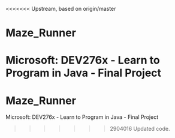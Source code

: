 <<<<<<< Upstream, based on origin/master
# Maze_Runner
Microsoft: DEV276x - Learn to Program in Java - Final Project
=======
# Maze_Runner
Microsoft: DEV276x - Learn to Program in Java - Final Project
>>>>>>> 2904016 Updated code.
